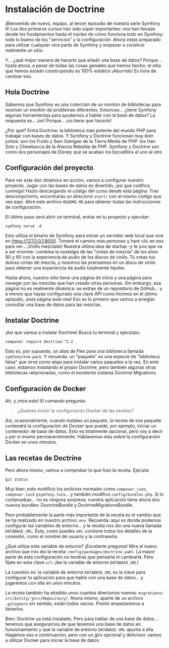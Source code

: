# Instalación de Doctrine

¡Bienvenido de nuevo, equipo, al tercer episodio de nuestra serie Symfony 6! Los dos primeros cursos han sido súper importantes: nos han llevado desde los fundamentos hasta el núcleo de cómo funciona todo en Symfony: todo lo bueno de los "servicios" y la configuración. Ahora estás preparado para utilizar cualquier otra parte de Symfony y empezar a construir realmente un sitio.

Y... ¿qué mejor manera de hacerlo que añadir una base de datos? Porque... hasta ahora, a pesar de todas las cosas geniales que hemos hecho, el sitio que hemos estado construyendo es 100% estático ¡Aburrido! Es hora de cambiar eso.

## Hola Doctrine

Sabemos que Symfony es una colección de un montón de bibliotecas para resolver un montón de problemas diferentes. Entonces... ¿tiene Symfony algunas herramientas para ayudarnos a hablar con la base de datos? La respuesta es... ¡no! Porque... ¡no tiene que hacerlo!

¿Por qué? Entra Doctrine: la biblioteca más potente del mundo PHP para trabajar con bases de datos. Y Symfony y Doctrine funcionan muy bien juntos: son los Frodo y Sam Gamgee de la Tierra Media de PHP: los Han Solo y Chewbacca de la Alianza Rebelde de PHP. Symfony y Doctrine son como dos personajes de Disney que se acaban los bocadillos el uno al otro

## Configuración del proyecto

Para ver este dúo dinámico en acción, vamos a configurar nuestro proyecto. Jugar con las bases de datos es divertido, ¡así que codifica conmigo! Hazlo descargando el código del curso desde esta página. Tras descomprimirlo, encontrarás un directorio `start/` con el mismo código que ves aquí. Abre este archivo `README.MD` para obtener todas las instrucciones de configuración.

El último paso será abrir un terminal, entrar en tu proyecto y ejecutar:

```terminal
symfony serve -d
```

Esto utiliza el binario de Symfony para iniciar un servidor web local que vive en https://127.0.0.1:8000. Tomaré el camino más perezoso y haré clic en eso para ver... ¡Vinilo mezclado! Nuestra última idea de startup -y te juro que va a ser enorme- combina la nostalgia de las "cintas de mezcla" de los años 80 y 90 con la experiencia de audio de los discos de vinilo. Tú creas tus dulces cintas de mezcla, y nosotros las prensamos en un disco de vinilo para obtener una experiencia de audio totalmente hipster.

Hasta ahora, nuestro sitio tiene una página de inicio y una página para navegar por las mezclas que han creado otras personas. Sin embargo, esa página no es realmente dinámica: se extrae de un repositorio de GitHub... y a menos que hayas configurado una clave API como hicimos en el último episodio, ¡esta página está rota! Eso es lo primero que vamos a arreglar: consultar una base de datos para las mezclas.

## Instalar Doctrine

¡Así que vamos a instalar Doctrine! Busca tu terminal y ejecútalo:

```terminal
composer require doctrine:^2.2
```

Esto es, por supuesto, un alias de Flex para una biblioteca llamada `symfony/orm-pack`. Y recuerda: un "paquete" es una especie de "biblioteca falsa" que sirve como atajo para instalar varios paquetes a la vez. En este caso, estamos instalando el propio Doctrine, pero también algunas otras bibliotecas relacionadas, como el excelente sistema Doctrine Migrations.

## Configuración de Docker

Ah, y ¡mira esto! El comando pregunta:

> ¿Quieres incluir la configuración Docker de las recetas?

Así, ocasionalmente, cuando instales un paquete, la receta de ese paquete contendrá la configuración de Docker que puede, por ejemplo, iniciar un contenedor de base de datos. Esto es totalmente opcional, pero voy a decir `p` por sí mismo permanentemente. Hablaremos más sobre la configuración Docker en unos minutos.

## Las recetas de Doctrine

Pero ahora mismo, vamos a comprobar lo que hizo la receta. Ejecuta:

```terminal
git status
```

Muy bien: esto modificó los archivos normales como `composer.json`, `composer.lock` y`symfony.lock`... y también modificó `config/bundles.php`. Si lo compruebas... no es ninguna sorpresa: nuestra aplicación tiene ahora dos nuevos bundles: DoctrineBundle y DoctrineMigrationsBundle.

Pero probablemente la parte más importante de la receta es el cambio que se ha realizado en nuestro archivo`.env`. Recuerda: aquí es donde podemos configurar las variables de entorno... y la receta nos dio una nueva llamada `DATABASE_URL`. Ésta, como puedes ver, contiene todos los detalles de la conexión, como el nombre de usuario y la contraseña.

¿Qué utiliza esta variable de entorno? ¡Excelente pregunta! Mira el nuevo archivo que nos dio la receta: `config/packages/doctrine.yaml`. La mayor parte de esta configuración no tendrás que pensarla ni cambiarla. Pero fíjate en esta clave `url`: ¡lee la variable de entorno `DATABASE_URL`!

La cuestión es: la variable de entorno `DATABASE_URL` es la clave para configurar tu aplicación para que hable con una base de datos... y jugaremos con ella en unos minutos.

La receta también ha añadido unos cuantos directorios nuevos: `migrations/` `src/Entity/` y`src/Repository/`. Ahora mismo, aparte de un archivo `.gitignore` sin sentido, están todos vacíos. Pronto empezaremos a llenarlos.

Bien: Doctrine ya está instalado. Pero para hablar de una base de datos... tenemos que asegurarnos de que tenemos una base de datos en funcionamiento y que la variable de entorno `DATABASE_URL` apunta a ella. Hagamos eso a continuación, pero con un giro opcional y delicioso: vamos a utilizar Docker para iniciar la base de datos.
